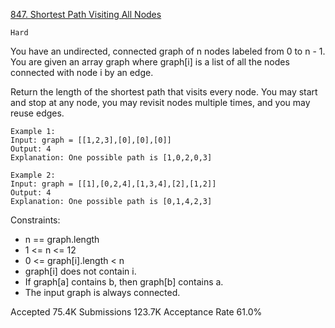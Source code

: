 [847. Shortest Path Visiting All Nodes](https://leetcode.com/problems/shortest-path-visiting-all-nodes/description/)

`Hard`

You have an undirected, connected graph of n nodes labeled from 0 to n - 1. You are given an array graph where graph[i] is a list of all the nodes connected with node i by an edge.

Return the length of the shortest path that visits every node. You may start and stop at any node, you may revisit nodes multiple times, and you may reuse edges.

```
Example 1:
Input: graph = [[1,2,3],[0],[0],[0]]
Output: 4
Explanation: One possible path is [1,0,2,0,3]

Example 2:
Input: graph = [[1],[0,2,4],[1,3,4],[2],[1,2]]
Output: 4
Explanation: One possible path is [0,1,4,2,3]
``` 

Constraints:

- n == graph.length
- 1 <= n <= 12
- 0 <= graph[i].length < n
- graph[i] does not contain i.
- If graph[a] contains b, then graph[b] contains a.
- The input graph is always connected.

Accepted
75.4K
Submissions
123.7K
Acceptance Rate
61.0%